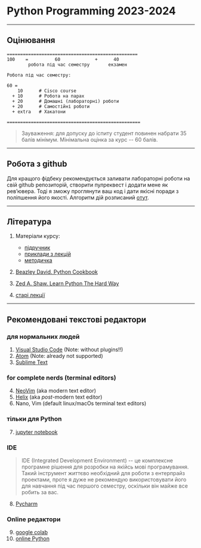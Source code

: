 # Python Programming 2023-2024



--------------
## Оцінювання

```
=================================================
100    =          60             +      40 
        робота під час семестру       екзамен

Робота під час семестру: 

60 = 
    10      # Cisco course 
  + 10      # Робота на парах
  + 20      # Домашні (лабораторні) роботи
  + 20      # Самостійні роботи 
  + extra   # Хакатони

==================================================
```
> Зауваження: для допуску до іспиту студент повинен набрати 35 балів 
> мінімум. Мінімальна оцінка за курс -- 60 балів.

--------
## Робота з github

Для кращого фідбеку рекомендується заливати лабораторні роботи 
на свій github репозиторій, створити пулреквест і додати мене 
як ревʼювера. Тоді я зможу проглянути ваш код і дати якісні 
поради з поліпшення його якості. Алгоритм дій розписаний 
[отут](./materials/Github_pull_requests_230915_153422.pdf).


--------
## Література

1. Матеріали курсу: 
     - [підручник](http://www.matfiz.univ.kiev.ua/uploads/books/python2017.pdf)
     - [приклади з лекцій](https://github.com/krenevych/programming)
     - [методичка](http://www.mechmat.univ.kiev.ua/wp-content/uploads/2021/01/metodychni-vkazivky-prohramuvannia.pdf)

2. [Beazley David. Python Cookbook](http://bedford-computing.co.uk/learning/wp-content/uploads/2015/10/Python-Cookbook-3rd-Edition.pdf)

3. [Zed A. Shaw. Learn Python The Hard Way](https://learnpythonthehardway.org/)

4. [старі лекції](http://www.matfiz.univ.kiev.ua/pages/13)

-------
## Рекомендовані текстові редактори 

### для нормальних людей 
1. [Visual Studio Code](https://code.visualstudio.com/)  (Note: without plugins!!)
2. [Atom](https://github.com/atom/atom)   (Note: already not supported) 
3. [Sublime Text](https://www.sublimetext.com/)

### for complete nerds (terminal editors)  
4. [NeoVim](https://neovim.io/)        (aka modern text editor) 
5. [Helix](https://helix-editor.com/)  (aka _post_-modern text editor)
6. Nano, Vim (default linux/macOs terminal text editors)

### тільки для Python
7. [jupyter notebook](https://jupyter.org/)  

### IDE
> IDE (Integrated Development Environment) -- це комплексне програмне 
> рішення для розробки на якійсь мові програмування. Такий інструмент 
> життєво необхідний для роботи з ентерпрайз проектами, проте я дуже 
> не рекомендую використовувати його для навчання під час першого семестру, 
> оскільки він майже все робить за вас. 
8. [Pycharm](https://www.jetbrains.com/pycharm/)


### Online редактори 
9. [google colab](https://colab.research.google.com)
10. [online Python](https://www.online-python.com/)
